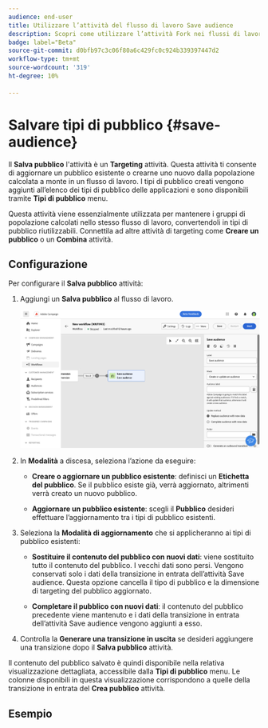 ```yaml
---
audience: end-user
title: Utilizzare l’attività del flusso di lavoro Save audience
description: Scopri come utilizzare l’attività Fork nei flussi di lavoro
badge: label="Beta"
source-git-commit: d0bfb97c3c06f80a6c429fc0c924b339397447d2
workflow-type: tm+mt
source-wordcount: '319'
ht-degree: 10%

---
```



# Salvare tipi di pubblico {#save-audience}

<!--
>[!CONTEXTUALHELP]
>id="acw_orchestration_saveaudience_activity"
>title="Save an audience"
>abstract="Use this activity to save the workflow audience."
-->

Il **Salva pubblico** l&#39;attività è un **Targeting** attività. Questa attività ti consente di aggiornare un pubblico esistente o crearne uno nuovo dalla popolazione calcolata a monte in un flusso di lavoro. I tipi di pubblico creati vengono aggiunti all’elenco dei tipi di pubblico delle applicazioni e sono disponibili tramite **Tipi di pubblico** menu.

Questa attività viene essenzialmente utilizzata per mantenere i gruppi di popolazione calcolati nello stesso flusso di lavoro, convertendoli in tipi di pubblico riutilizzabili. Connettila ad altre attività di targeting come **Creare un pubblico** o un **Combina** attività.

## Configurazione

Per configurare il **Salva pubblico** attività:

1. Aggiungi un **Salva pubblico** al flusso di lavoro.

   ![](../assets/workflow-save-audience.png)

1. In **Modalità** a discesa, seleziona l’azione da eseguire:

   * **Creare o aggiornare un pubblico esistente**: definisci un **Etichetta del pubblico**. Se il pubblico esiste già, verrà aggiornato, altrimenti verrà creato un nuovo pubblico.

   * **Aggiornare un pubblico esistente**: scegli il **Pubblico** desideri effettuare l’aggiornamento tra i tipi di pubblico esistenti.

1. Seleziona la **Modalità di aggiornamento** che si applicheranno ai tipi di pubblico esistenti:

   * **Sostituire il contenuto del pubblico con nuovi dati**: viene sostituito tutto il contenuto del pubblico. I vecchi dati sono persi. Vengono conservati solo i dati della transizione in entrata dell’attività Save audience. Questa opzione cancella il tipo di pubblico e la dimensione di targeting del pubblico aggiornato.

   * **Completare il pubblico con nuovi dati**: il contenuto del pubblico precedente viene mantenuto e i dati della transizione in entrata dell’attività Save audience vengono aggiunti a esso.

1. Controlla la **Generare una transizione in uscita** se desideri aggiungere una transizione dopo il **Salva pubblico** attività.

Il contenuto del pubblico salvato è quindi disponibile nella relativa visualizzazione dettagliata, accessibile dalla **Tipi di pubblico** menu. Le colonne disponibili in questa visualizzazione corrispondono a quelle della transizione in entrata del **Crea pubblico** attività.


## Esempio


